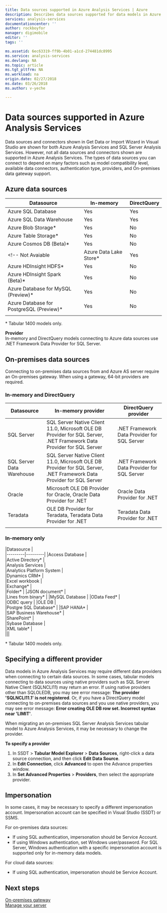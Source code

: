 ```yaml
---
title: Data sources supported in Azure Analysis Services | Azure
description: Describes data sources supported for data models in Azure Analysis Services.
services: analysis-services
documentationcenter: ''
author: rockboyfor
manager: digimobile
editor: ''
tags: ''

ms.assetid: 6ec63319-ff9b-4b01-a1cd-274481dc8995
ms.service: analysis-services
ms.devlang: NA
ms.topic: article
ms.tgt_pltfrm: NA
ms.workload: na
origin.date: 02/27/2018
ms.date: 03/26/2018
ms.author: v-yeche

---
```

# Data sources supported in Azure Analysis Services

Data sources and connectors shown in Get Data or Import Wizard in Visual Studio are shown for both Azure Analysis Services and SQL Server Analysis Services. However, not all data sources and  connectors shown are supported in Azure Analysis Services. The types of data sources you can connect to depend on many factors such as model compatibility level, available data connectors, authentication type, providers, and On-premises data gateway support. 

## Azure data sources

|Datasource  |In-memory  |DirectQuery  |
|---------|---------|---------|
|Azure SQL Database     |   Yes      |    Yes      |
|Azure SQL Data Warehouse     |   Yes      |   Yes       |
|Azure Blob Storage*     |   Yes       |    No      |
|Azure Table Storage*    |   Yes       |    No      |
|Azure Cosmos DB (Beta)*     |  Yes        |  No        |
<!-- Not Avaiable |Azure Data Lake Store*     |   Yes       |    No      | -->
|Azure HDInsight HDFS*     |     Yes     |   No       |
|Azure HDInsight Spark (Beta)*     |   Yes       |   No       |
|Azure Database for MySQL (Preview)*     |   Yes       |   No      |
|Azure Database for PostgreSQL (Preview)*     | Yes         |  No       |
||||

\* Tabular 1400 models only. 

**Provider**   
In-memory and DirectQuery models connecting to Azure data sources use .NET Framework Data Provider for SQL Server.

## On-premises data sources

Connecting to on-premises data sources from and Azure AS server require an On-premises gateway. When using a gateway, 64-bit providers are required.

### In-memory and DirectQuery

|Datasource | In-memory provider | DirectQuery provider |
|  --- | --- | --- |
| SQL Server |SQL Server Native Client 11.0, Microsoft OLE DB Provider for SQL Server, .NET Framework Data Provider for SQL Server | .NET Framework Data Provider for SQL Server |
| SQL Server Data Warehouse |SQL Server Native Client 11.0, Microsoft OLE DB Provider for SQL Server, .NET Framework Data Provider for SQL Server | .NET Framework Data Provider for SQL Server |
| Oracle |Microsoft OLE DB Provider for Oracle, Oracle Data Provider for .NET |Oracle Data Provider for .NET | |
| Teradata |OLE DB Provider for Teradata, Teradata Data Provider for .NET |Teradata Data Provider for .NET | |
| | | |

### In-memory only

|Datasource  |  
|---------|---------|
|Access Database     |  
|Active Directory*     |  
|Analysis Services     |  
|Analytics Platform System     |  
|Dynamics CRM*     |  
|Excel workbook     |  
|Exchange*     |  
|Folder*     | 
|JSON document*     |  
|Lines from binary*     | 
|MySQL Database     | 
|OData Feed*     |  
|ODBC query     | 
|OLE DB     |   
|Postgre SQL Database*    | 
|SAP HANA*    |  
|SAP Business Warehouse*    |  
|SharePoint*     |   
|Sybase Database     |  
|XML table*    |  
|||

\* Tabular 1400 models only.

## Specifying a different provider

Data models in Azure Analysis Services may require different data providers when connecting to certain data sources. In some cases, tabular models connecting to data sources using native providers such as SQL Server Native Client (SQLNCLI11) may return an error. If using native providers other than SQLOLEDB, you may see error message: **The provider 'SQLNCLI11.1' is not registered**. Or, if you have a DirectQuery model connecting to on-premises data sources and you use native providers, you may see error message: **Error creating OLE DB row set. Incorrect syntax near 'LIMIT'**.

When migrating an on-premises SQL Server Analysis Services tabular model to Azure Analysis Services, it may be necessary to change the provider.

**To specify a provider**

1. In SSDT > **Tabular Model Explorer** > **Data Sources**, right-click a data source connection, and then click **Edit Data Source**.
2. In **Edit Connection**, click **Advanced** to open the Advance properties window.
3. In **Set Advanced Properties** > **Providers**, then select the appropriate provider.

## Impersonation
In some cases, it may be necessary to specify a different impersonation account. Impersonation account can be specified in Visual Studio (SSDT) or SSMS.

For on-premises data sources:

* If using SQL authentication, impersonation should be Service Account.
* If using Windows authentication, set Windows user/password. For SQL Server, Windows authentication with a specific impersonation account is supported only for in-memory data models.

For cloud data sources:

* If using SQL authentication, impersonation should be Service Account.

## Next steps
[On-premises gateway](analysis-services-gateway.md)   
[Manage your server](analysis-services-manage.md)
<!--Update_Description: wording update, update link -->